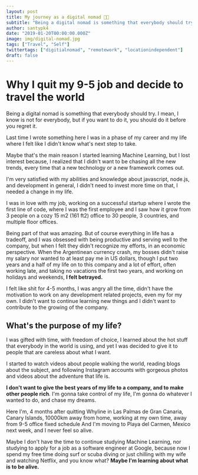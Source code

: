 ```yaml
---
layout: post
title: My journey as a digital nomad 👨‍💻 
subtitle: "Being a digital nomad is something that everybody should try."
author: santypk4
date: "2019-01-20T00:00:00.000Z"
image: img/digital-nomad.jpg
tags: ["Travel", "Self"]
twittertags: ["digitialnomad", "remotework", "locationindependent"]
draft: false
---
```

  # Why I quit my 9-5 job and decide to travel the world <!-- end -->

  Being a digital nomad is something that everybody should try. I mean, I know is not for everybody, but if you want to do it, you should do it before you regret it.
 
 
  Last time I wrote something here I was in a phase of my career and my life where I felt like I didn't know what's next step to take. 
  
  
  Maybe that's the main reason I started learning Machine Learning, but I lost interest because, I realized that I didn't want to be chasing all the new trends, every time that a new technology or a new framework comes out.
  
  
  I'm very satisfied with my abilities and knowledge about javascript, node.js, and development in general, I didn't need to invest more time on that, I needed a change in my life.
  
  
  I was in love with my job, working on a successful startup where I wrote the first line of code, where I was the first employee and I saw how it grow from 3 people on a cozy 15 m2 (161 ft2) office to 30 people, 3 countries, and multiple floor offices. 
  
  Being part of that was amazing. But of course everything in life has a tradeoff, and I was obsessed with being productive and serving well to the company, but when I felt they didn't recognize my efforts, in an economic perspective. When the Argentinean currency crash, my bosses didn't raise my salary nor wanted to at least pay me in US dollars, though I put two years and a half of my life on to this company and a lot of effort, often working late, and taking no vacations the first two years, and working on holidays and weekends, <b> I felt betrayed. </b>
  
  
 I felt like shit for 4-5 months, I was angry all the time, didn't have the motivation to work on any development related projects, even my for my own. I didn't want to continue learning new things and I didn't want to contribute to the growing of the company.
  
 ## What's the purpose of my life?
 
 
  I was gifted with time, with freedom of choice, I learned about the hot stuff that everybody in the world is using, and yet I was decided to give it to people that are careless about what I want.
 
  
  I started to watch videos about people walking the world, reading blogs about the subject, and following Instagram accounts with gorgeous photos and videos about the adventure that life is.
 
  
  <b>I don't want to give the best years of my life to a company, and to make other people rich</b>. I'm gonna take control of my life, I'm gonna do whatever I wanted to do, and chase my dreams.
 

 
  Here I'm, 4 months after quitting Whyline in Las Palmas de Gran Canaria, Canary Islands, 10000km away from home, working at my own time, away from 9-5 office fixed schedule And I'm moving to Playa del Carmen, Mexico next week, and I never feel so alive.
 

  
  Maybe I don't have the time to continue studying Machine Learning, nor studying to apply for a job as a software engineer at Google, because now I spend my free time doing surf or scuba diving or just chilling with my wife and watching Netflix, and you know what? <b> Maybe I'm learning about what is to be alive. </b>
 